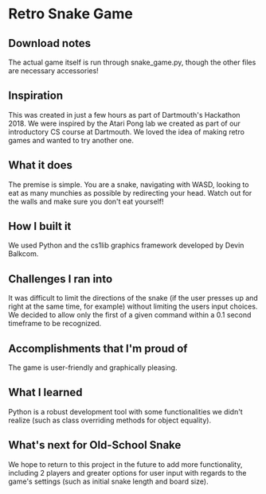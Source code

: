 # Retro Snake Game

## Download notes
The actual game itself is run through snake_game.py, though the other files are necessary accessories!

## Inspiration
This was created in just a few hours as part of Dartmouth's Hackathon 2018. We were inspired by the Atari Pong lab we created as part of our introductory CS course at Dartmouth. We loved the idea of making retro games and wanted to try another one.

## What it does
The premise is simple. You are a snake, navigating with WASD, looking to eat as many munchies as possible by redirecting your head. Watch out for the walls and make sure you don't eat yourself!

## How I built it
We used Python and the cs1lib graphics framework developed by Devin Balkcom.

## Challenges I ran into
It was difficult to limit the directions of the snake (if the user presses up and right at the same time, for example) without limiting the users input choices. We decided to allow only the first of a given command within a 0.1 second timeframe to be recognized.

## Accomplishments that I'm proud of
The game is user-friendly and graphically pleasing.

## What I learned
Python is a robust development tool with some functionalities we didn't realize (such as class overriding methods for object equality).

## What's next for Old-School Snake
We hope to return to this project in the future to add more functionality, including 2 players and greater options for user input with regards to the game's settings (such as initial snake length and board size).
